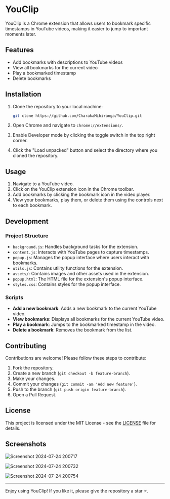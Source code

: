 # YouClip

YouClip is a Chrome extension that allows users to bookmark specific timestamps in YouTube videos, making it easier to jump to important moments later.

## Features

- Add bookmarks with descriptions to YouTube videos
- View all bookmarks for the current video
- Play a bookmarked timestamp
- Delete bookmarks

## Installation

1. Clone the repository to your local machine:

    ```bash
    git clone https://github.com/CharakaMihiranga/YouClip.git
    ```

2. Open Chrome and navigate to `chrome://extensions/`.

3. Enable Developer mode by clicking the toggle switch in the top right corner.

4. Click the "Load unpacked" button and select the directory where you cloned the repository.

## Usage

1. Navigate to a YouTube video.
2. Click on the YouClip extension icon in the Chrome toolbar.
3. Add bookmarks by clicking the bookmark icon in the video player.
4. View your bookmarks, play them, or delete them using the controls next to each bookmark.

## Development

### Project Structure

- `background.js`: Handles background tasks for the extension.
- `content.js`: Interacts with YouTube pages to capture timestamps.
- `popup.js`: Manages the popup interface where users interact with bookmarks.
- `utils.js`: Contains utility functions for the extension.
- `assets/`: Contains images and other assets used in the extension.
- `popup.html`: The HTML file for the extension's popup interface.
- `styles.css`: Contains styles for the popup interface.

### Scripts

- **Add a new bookmark**: Adds a new bookmark to the current YouTube video.
- **View bookmarks**: Displays all bookmarks for the current YouTube video.
- **Play a bookmark**: Jumps to the bookmarked timestamp in the video.
- **Delete a bookmark**: Removes the bookmark from the list.

## Contributing

Contributions are welcome! Please follow these steps to contribute:

1. Fork the repository.
2. Create a new branch (`git checkout -b feature-branch`).
3. Make your changes.
4. Commit your changes (`git commit -am 'Add new feature'`).
5. Push to the branch (`git push origin feature-branch`).
6. Open a Pull Request.

## License

This project is licensed under the MIT License - see the [LICENSE](LICENSE) file for details.

## Screenshots


![Screenshot 2024-07-24 200717](https://github.com/user-attachments/assets/8a25c7b2-9d43-4875-8e97-8353129cd454)

![Screenshot 2024-07-24 200732](https://github.com/user-attachments/assets/505e4b62-9717-48a2-a770-1279720738ef)

![Screenshot 2024-07-24 200754](https://github.com/user-attachments/assets/1e51ad71-9221-49c1-a4f1-5e79888283c1)



---

Enjoy using YouClip! If you like it, please give the repository a star ⭐.
